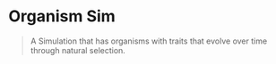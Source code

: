 # Organism Sim
> A Simulation that has organisms with traits that evolve over time through natural selection.
